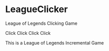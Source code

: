LeagueClicker
=============

League of Legends Clicking Game

Click Click Click Click

This is a League of Legends Incremental Game